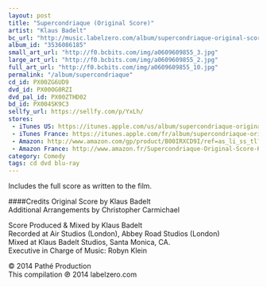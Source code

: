 ```yaml
---
layout: post
title: "Supercondriaque (Original Score)"
artist: "Klaus Badelt"
bc_url: "http://music.labelzero.com/album/supercondriaque-original-score"
album_id: "3536086185"
small_art_url: "http://f0.bcbits.com/img/a0609609855_3.jpg"
large_art_url: "http://f0.bcbits.com/img/a0609609855_2.jpg"
full_art_url: "http://f0.bcbits.com/img/a0609609855_10.jpg"
permalink: "/album/supercondriaque"
cd_id: PX00ZG6UD9
dvd_id: PX00OG0RZI
dvd_pal_id: PX00ZTHD02
bd_id: PX004SK9C3
sellfy_url: https://sellfy.com/p/YxLh/
stores:
 - iTunes US: https://itunes.apple.com/us/album/supercondriaque-original-score/id830778910?uo=4&at=11lmv4
 - iTunes France: https://itunes.apple.com/fr/album/supercondriaque-original-score/id830778910?uo=4&at=11lmv4
 - Amazon: http://www.amazon.com/gp/product/B00IRXCD9I/ref=as_li_ss_tl?ie=UTF8&camp=1789&creative=390957&creativeASIN=B00IRXCD9I&linkCode=as2&tag=labelzerocom-20
 - Amazon France: http://www.amazon.fr/Supercondriaque-Original-Score-Klaus-Badelt/dp/B00IRW2ZC4/tag=labelzerocom-20
category: Comedy
tags: cd dvd blu-ray
---
```

Includes the full score as written to the film.

####Credits
Original Score by Klaus Badelt  
Additional Arrangements by Christopher Carmichael  
  
Score Produced & Mixed by Klaus Badelt  
Recorded at Air Studios (London), Abbey Road Studios (London)   
Mixed at Klaus Badelt Studios, Santa Monica, CA.  
Executive in Charge of Music: Robyn Klein

© 2014 Path&eacute; Production  
This compilation &#x2117; 2014 labelzero.com

